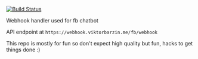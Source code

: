 [![Build Status](https://drone.viktorbarzin.me/api/badges/ViktorBarzin/webhook-handler/status.svg)](https://drone.viktorbarzin.me/ViktorBarzin/webhook_handler)

Webhook handler used for fb chatbot

API endpoint at `https://webhook.viktorbarzin.me/fb/webhook`

This repo is mostly for fun so don't expect high quality but fun, hacks to get things done :)
